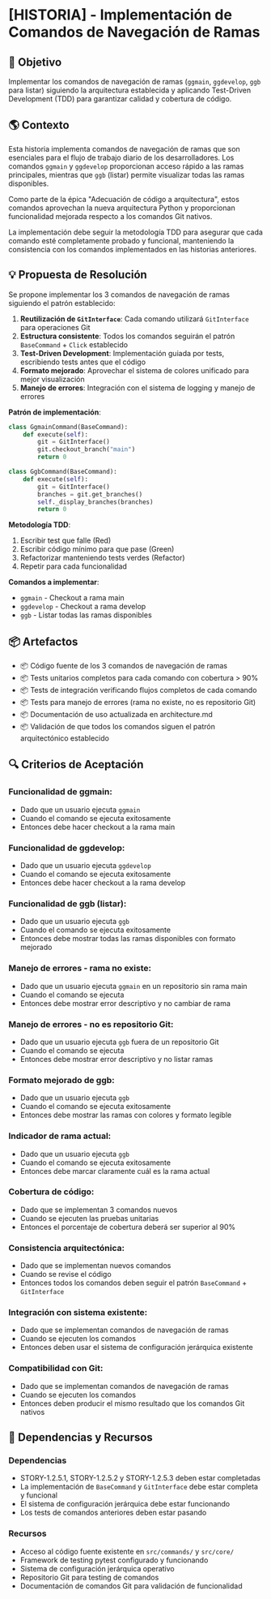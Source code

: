 # [HISTORIA] - Implementación de Comandos de Navegación de Ramas

## 🎯 Objetivo

Implementar los comandos de navegación de ramas (`ggmain`, `ggdevelop`, `ggb` para listar) siguiendo la arquitectura establecida y aplicando Test-Driven Development (TDD) para garantizar calidad y cobertura de código.

## 🌎 Contexto

Esta historia implementa comandos de navegación de ramas que son esenciales para el flujo de trabajo diario de los desarrolladores. Los comandos `ggmain` y `ggdevelop` proporcionan acceso rápido a las ramas principales, mientras que `ggb` (listar) permite visualizar todas las ramas disponibles.

Como parte de la épica "Adecuación de código a arquitectura", estos comandos aprovechan la nueva arquitectura Python y proporcionan funcionalidad mejorada respecto a los comandos Git nativos.

La implementación debe seguir la metodología TDD para asegurar que cada comando esté completamente probado y funcional, manteniendo la consistencia con los comandos implementados en las historias anteriores.

## 💡 Propuesta de Resolución

Se propone implementar los 3 comandos de navegación de ramas siguiendo el patrón establecido:

1. **Reutilización de `GitInterface`**: Cada comando utilizará `GitInterface` para operaciones Git
2. **Estructura consistente**: Todos los comandos seguirán el patrón `BaseCommand` + `Click` establecido
3. **Test-Driven Development**: Implementación guiada por tests, escribiendo tests antes que el código
4. **Formato mejorado**: Aprovechar el sistema de colores unificado para mejor visualización
5. **Manejo de errores**: Integración con el sistema de logging y manejo de errores

**Patrón de implementación**:
```python
class GgmainCommand(BaseCommand):
    def execute(self):
        git = GitInterface()
        git.checkout_branch("main")
        return 0

class GgbCommand(BaseCommand):
    def execute(self):
        git = GitInterface()
        branches = git.get_branches()
        self._display_branches(branches)
        return 0
```

**Metodología TDD**:
1. Escribir test que falle (Red)
2. Escribir código mínimo para que pase (Green)
3. Refactorizar manteniendo tests verdes (Refactor)
4. Repetir para cada funcionalidad

**Comandos a implementar**:
- `ggmain` - Checkout a rama main
- `ggdevelop` - Checkout a rama develop
- `ggb` - Listar todas las ramas disponibles

## 📦 Artefactos

- 📦 Código fuente de los 3 comandos de navegación de ramas
- 📦 Tests unitarios completos para cada comando con cobertura > 90%
- 📦 Tests de integración verificando flujos completos de cada comando
- 📦 Tests para manejo de errores (rama no existe, no es repositorio Git)
- 📦 Documentación de uso actualizada en architecture.md
- 📦 Validación de que todos los comandos siguen el patrón arquitectónico establecido

## 🔍 Criterios de Aceptación

### Funcionalidad de ggmain:
- Dado que un usuario ejecuta `ggmain`
- Cuando el comando se ejecuta exitosamente
- Entonces debe hacer checkout a la rama main

### Funcionalidad de ggdevelop:
- Dado que un usuario ejecuta `ggdevelop`
- Cuando el comando se ejecuta exitosamente
- Entonces debe hacer checkout a la rama develop

### Funcionalidad de ggb (listar):
- Dado que un usuario ejecuta `ggb`
- Cuando el comando se ejecuta exitosamente
- Entonces debe mostrar todas las ramas disponibles con formato mejorado

### Manejo de errores - rama no existe:
- Dado que un usuario ejecuta `ggmain` en un repositorio sin rama main
- Cuando el comando se ejecuta
- Entonces debe mostrar error descriptivo y no cambiar de rama

### Manejo de errores - no es repositorio Git:
- Dado que un usuario ejecuta `ggb` fuera de un repositorio Git
- Cuando el comando se ejecuta
- Entonces debe mostrar error descriptivo y no listar ramas

### Formato mejorado de ggb:
- Dado que un usuario ejecuta `ggb`
- Cuando el comando se ejecuta exitosamente
- Entonces debe mostrar las ramas con colores y formato legible

### Indicador de rama actual:
- Dado que un usuario ejecuta `ggb`
- Cuando el comando se ejecuta exitosamente
- Entonces debe marcar claramente cuál es la rama actual

### Cobertura de código:
- Dado que se implementan 3 comandos nuevos
- Cuando se ejecuten las pruebas unitarias
- Entonces el porcentaje de cobertura deberá ser superior al 90%

### Consistencia arquitectónica:
- Dado que se implementan nuevos comandos
- Cuando se revise el código
- Entonces todos los comandos deben seguir el patrón `BaseCommand` + `GitInterface`

### Integración con sistema existente:
- Dado que se implementan comandos de navegación de ramas
- Cuando se ejecuten los comandos
- Entonces deben usar el sistema de configuración jerárquica existente

### Compatibilidad con Git:
- Dado que se implementan comandos de navegación de ramas
- Cuando se ejecuten los comandos
- Entonces deben producir el mismo resultado que los comandos Git nativos

## 🔗 Dependencias y Recursos

### Dependencias

- STORY-1.2.5.1, STORY-1.2.5.2 y STORY-1.2.5.3 deben estar completadas
- La implementación de `BaseCommand` y `GitInterface` debe estar completa y funcional
- El sistema de configuración jerárquica debe estar funcionando
- Los tests de comandos anteriores deben estar pasando

### Recursos

- Acceso al código fuente existente en `src/commands/` y `src/core/`
- Framework de testing pytest configurado y funcionando
- Sistema de configuración jerárquica operativo
- Repositorio Git para testing de comandos
- Documentación de comandos Git para validación de funcionalidad
